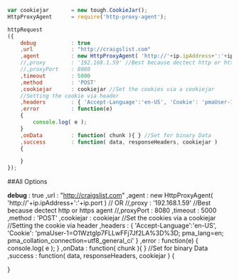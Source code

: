 



```js
var cookiejar		= new tough.CookieJar();
HttpProxyAgent		= require('http-proxy-agent');

httpRequest
({
    debug       	: true
    ,url        	: "http://craigslist.com"
    ,agent      	: new HttpProxyAgent( 'http://'+ip.ipAddress+':'+ip.port ) // OR
	//,proxy		: '192.168.1.59' //Best because dectect http or https agent
	//,proxyPort	: 8080
    ,timeout    	: 5000
	,method			: 'POST'
	,cookiejar		: cookiejar //Set the cookies via a cookiejar
	//Setting the cookie via header
    ,headers    	: { 'Accept-Language':'en-US', 'Cookie': 'pmaUser-1=O1Wztglp7FLLwFFj7Jf2LA%3D%3D; pma_lang=en; pma_collation_connection=utf8_general_ci' }
    ,error      	: function(e)
    {
		console.log( e );
    }
	,onData			: function( chunk ){ } //Set for binary Data
    ,success    	: function( data, responseHeaders, cookiejar )
    {

	}
});
```


##All Options

**debug**      	: true
,url        	: "http://craigslist.com"
,agent      	: new HttpProxyAgent( 'http://'+ip.ipAddress+':'+ip.port ) // OR
//,proxy		: '192.168.1.59' //Best because dectect http or https agent
//,proxyPort	: 8080
,timeout    	: 5000
,method			: 'POST'
,cookiejar		: cookiejar //Set the cookies via a cookiejar
//Setting the cookie via header
,headers    	: { 'Accept-Language':'en-US', 'Cookie': 'pmaUser-1=O1Wztglp7FLLwFFj7Jf2LA%3D%3D; pma_lang=en; pma_collation_connection=utf8_general_ci' }
,error      	: function(e)
{
	console.log( e );
}
,onData			: function( chunk ){ } //Set for binary Data
,success    	: function( data, responseHeaders, cookiejar )
{

}
